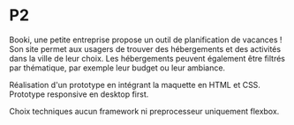# P2

Booki, une petite entreprise propose un outil de planification de vacances ! Son site permet aux usagers de trouver des hébergements et des activités dans la ville de leur choix. Les hébergements peuvent également être filtrés par thématique, par exemple leur budget ou leur ambiance.

Réalisation d'un prototype en intégrant la maquette en HTML et CSS. Prototype responsive en desktop first.

Choix techniques aucun framework ni preprocesseur uniquement flexbox.
